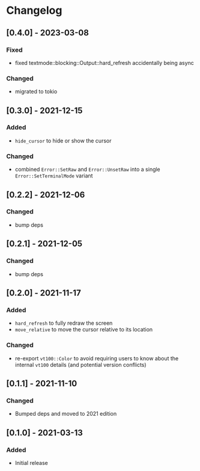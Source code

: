 # Changelog

## [0.4.0] - 2023-03-08

### Fixed

* fixed textmode::blocking::Output::hard_refresh accidentally being async

### Changed

* migrated to tokio

## [0.3.0] - 2021-12-15

### Added

* `hide_cursor` to hide or show the cursor

### Changed

* combined `Error::SetRaw` and `Error::UnsetRaw` into a single
  `Error::SetTerminalMode` variant

## [0.2.2] - 2021-12-06

### Changed

* bump deps

## [0.2.1] - 2021-12-05

### Changed

* bump deps

## [0.2.0] - 2021-11-17

### Added

* `hard_refresh` to fully redraw the screen
* `move_relative` to move the cursor relative to its location

### Changed

* re-export `vt100::Color` to avoid requiring users to know about the internal
  `vt100` details (and potential version conflicts)

## [0.1.1] - 2021-11-10

### Changed

* Bumped deps and moved to 2021 edition

## [0.1.0] - 2021-03-13

### Added

* Initial release
